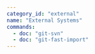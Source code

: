 ```yaml
---
category_id: "external"
name: "External Systems"
commands:
  - doc: "git-svn"
  - doc: "git-fast-import"
---
```

